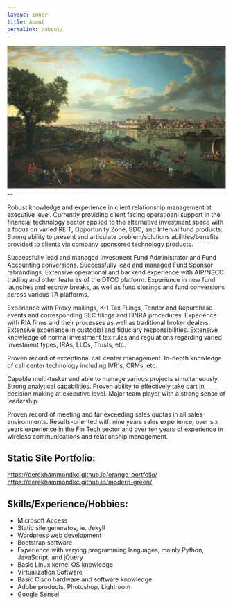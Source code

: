 ```yaml
---
layout: inner
title: About
permalink: /about/
---
```


<div>
<img src="/public/www.jpg" alt="Drawing" style="width: 1000px;"/>
</div>
-- 

Robust knowledge and experience in client relationship management at executive level. Currently providing client facing operatioanl support in the financial technology sector applied to the alternative investment space with a focus on varied REIT, Opportunity Zone, BDC, and Interval fund products. Strong ability to present and articulate problem/solutions abilities/benefits provided to clients via company sponsored technology products.

Successfully lead and managed Investment Fund Administrator and Fund Accounting conversions. Successfully lead and managed Fund Sponsor rebrandings. Extensive operational and backend experience with AIP/NSCC trading and other features of the DTCC platform. Experience in new fund launches and escrow breaks, as well as fund closings and fund conversions across various TA platforms.

Experience with Proxy mailings, K-1 Tax Filings, Tender and Repurchase events and corresponding SEC filings and FINRA procedures. Experience with RIA firms and their processes as well as traditional broker dealers. Extensive experience in custodial and fiduciary responsibilities. Extensive knowledge of normal investment tax rules and regulations regarding varied investment types, IRAs, LLCs, Trusts, etc.

Proven record of exceptional call center management. In-depth knowledge of call center technology including IVR's, CRMs, etc.

Capable multi-tasker and able to manage various projects simultaneously. Strong analytical capabilities. Proven ability to effectively take part in decision making at executive level. Major team player with a strong sense of leadership.

Proven record of meeting and far exceeding sales quotas in all sales environments. Results-oriented with nine years sales experience, over six years experience in the Fin Tech sector and over ten years of experience in wireless communications and relationship management.

## Static Site Portfolio:
https://derekhammondkc.github.io/orange-portfolio/
https://derekhammondkc.github.io/modern-green/ 

## Skills/Experience/Hobbies:
- Microsoft Access
- Static site generatos, ie. Jekyll
- Wordpress web development
- Bootstrap software
- Experience with varying programming languages, mainly Python, JavaScript, and jQuery
- Basic Linux kernel OS knowledge
- Virtualization Software
- Basic Cisco hardware and software knowledge
- Adobe products, Photoshop, Lightroom 
- Google Sensei